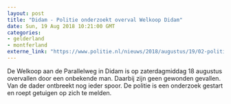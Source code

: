 ```yaml
---
layout: post
title: "Didam - Politie onderzoekt overval Welkoop Didam"
date: Sun, 19 Aug 2018 10:21:00 GMT
categories: 
- gelderland 
- montferland 
externe_link: "https://www.politie.nl/nieuws/2018/augustus/19/02-politie-onderzoekt-overval-welkoop-didam.html"
---
```


De Welkoop aan de Parallelweg in Didam is op zaterdagmiddag 18 augustus overvallen door een onbekende man. Daarbij zijn geen gewonden gevallen. Van de dader ontbreekt nog ieder spoor. De politie is een onderzoek gestart en roept getuigen op zich te melden.
